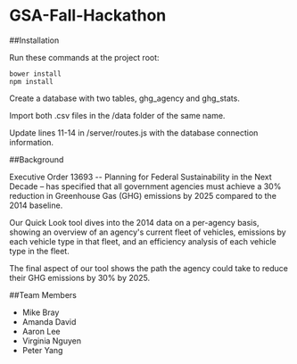 # GSA-Fall-Hackathon

##Installation

Run these commands at the project root:

```
bower install
npm install
```

Create a database with two tables, ghg_agency and ghg_stats.

Import both .csv files in the /data folder of the same name.

Update lines 11-14 in /server/routes.js with the database connection information.

##Background

Executive Order 13693 -- Planning for Federal Sustainability in the Next Decade – has specified that all government agencies must achieve a 30% reduction in Greenhouse Gas (GHG) emissions by 2025 compared to the 2014 baseline.

Our Quick Look tool dives into the 2014 data on a per-agency basis, showing an overview of an agency's current fleet of vehicles, emissions by each vehicle type in that fleet, and an efficiency analysis of each vehicle type in the fleet.

The final aspect of our tool shows the path the agency could take to reduce their GHG emissions by 30% by 2025.

##Team Members
- Mike Bray
- Amanda David
- Aaron Lee
- Virginia Nguyen
- Peter Yang